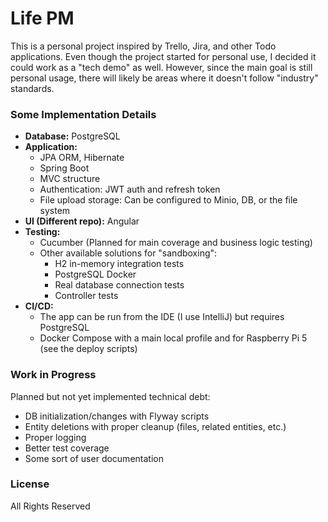 # Life PM

This is a personal project inspired by Trello, Jira, and other Todo applications. Even though the project started for personal use, I decided it could work as a "tech demo" as well. However, since the main goal is still personal usage, there will likely be areas where it doesn't follow "industry" standards.

### Some Implementation Details
- **Database:** PostgreSQL
- **Application:**
    - JPA ORM, Hibernate
    - Spring Boot
    - MVC structure
    - Authentication: JWT auth and refresh token
    - File upload storage: Can be configured to Minio, DB, or the file system
- **UI (Different repo):** Angular
- **Testing:**
    - Cucumber (Planned for main coverage and business logic testing)
    - Other available solutions for "sandboxing":
        - H2 in-memory integration tests
        - PostgreSQL Docker
        - Real database connection tests
        - Controller tests
- **CI/CD:**
    - The app can be run from the IDE (I use IntelliJ) but requires PostgreSQL
    - Docker Compose with a main local profile and for Raspberry Pi 5 (see the deploy scripts)

### Work in Progress

Planned but not yet implemented technical debt:

- DB initialization/changes with Flyway scripts
- Entity deletions with proper cleanup (files, related entities, etc.)
- Proper logging
- Better test coverage
- Some sort of user documentation

### License 
All Rights Reserved